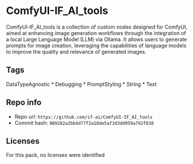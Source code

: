 # ComfyUI-IF_AI_tools
ComfyUI-IF_AI_tools is a collection of custom nodes designed for ComfyUI, aimed at enhancing image generation workflows through the integration of a local Large Language Model (LLM) via Ollama. It allows users to generate prompts for image creation, leveraging the capabilities of language models to improve the quality and relevance of generated images.

## Tags
DataTypeAgnostic * Debugging * PromptStyling * String * Text

## Repo info
- Repo url: `https://github.com/if-ai/ComfyUI-IF_AI_tools`
- Commit hash: `989282a2bb4d77f2a10de5af3d3dd959a792f838`

## Licenses
For this pack, no licenses were identified